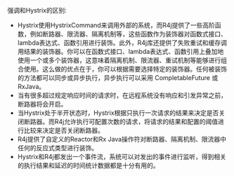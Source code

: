 强调和Hystrix的区别:

- Hystrix使用HystrixCommand来调用外部的系统，而R4j提供了一些高阶函数，例如断路器、限流器、隔离机制等，这些函数作为装饰器对函数式接口、lambda表达式、函数引用进行装饰。此外，R4j库还提供了失败重试和缓存调用结果的装饰器。你可以在函数式接口、lambda表达式、函数引用上叠加地使用一个或多个装饰器，这意味着隔离机制、限流器、重试机制等能够进行组合使用。这么做的优点在于，你可以根据需要选择特定的装饰器。任何被装饰的方法都可以同步或异步执行，异步执行可以采用 CompletableFuture 或RxJava。
- 当有很多超过规定响应时间的请求时，在远程系统没有响应和引发异常之前，断路器将会开启。
- 当Hystrix处于半开状态时，Hystrix根据只执行一次请求的结果来决定是否关闭断路器。而R4j允许执行可配置次数的请求，将请求的结果和配置的阈值进行比较来决定是否关闭断路器。
- R4j提供了自定义的Reactor和Rx Java操作符对断路器、隔离机制、限流器中任何的反应式类型进行装饰。
- Hystrix和R4j都发出一个事件流，系统可以对发出的事件进行监听，得到相关的执行结果和延迟的时间统计数据都是十分有用的。

